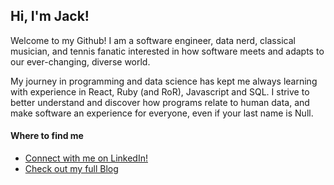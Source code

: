 ## Hi, I'm Jack!

<p>Welcome to my Github! I am a software engineer, data nerd, classical musician, and tennis fanatic interested in how software meets and adapts to our ever-changing, diverse world.</p>

<p>My journey in programming and data science has kept me always learning with experience in React, Ruby (and RoR), Javascript and SQL. I strive to better understand and discover how programs relate to human data, and make software an experience for everyone, even if your last name is Null.</p>


#### Where to find me
- [Connect with me on LinkedIn!](https://www.linkedin.com/in/jackpena/)
- [Check out my full Blog](https://medium.com/@jack_pena)
